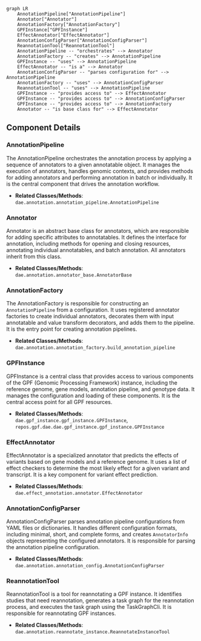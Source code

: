 ```mermaid
graph LR
    AnnotationPipeline["AnnotationPipeline"]
    Annotator["Annotator"]
    AnnotationFactory["AnnotationFactory"]
    GPFInstance["GPFInstance"]
    EffectAnnotator["EffectAnnotator"]
    AnnotationConfigParser["AnnotationConfigParser"]
    ReannotationTool["ReannotationTool"]
    AnnotationPipeline -- "orchestrates" --> Annotator
    AnnotationFactory -- "creates" --> AnnotationPipeline
    GPFInstance -- "uses" --> AnnotationPipeline
    EffectAnnotator -- "is a" --> Annotator
    AnnotationConfigParser -- "parses configuration for" --> AnnotationPipeline
    AnnotationFactory -- "uses" --> AnnotationConfigParser
    ReannotationTool -- "uses" --> AnnotationPipeline
    GPFInstance -- "provides access to" --> EffectAnnotator
    GPFInstance -- "provides access to" --> AnnotationConfigParser
    GPFInstance -- "provides access to" --> AnnotationFactory
    Annotator -- "is base class for" --> EffectAnnotator
```

## Component Details

### AnnotationPipeline
The AnnotationPipeline orchestrates the annotation process by applying a sequence of annotators to a given annotatable object. It manages the execution of annotators, handles genomic contexts, and provides methods for adding annotators and performing annotation in batch or individually. It is the central component that drives the annotation workflow.
- **Related Classes/Methods**: `dae.annotation.annotation_pipeline.AnnotationPipeline`

### Annotator
Annotator is an abstract base class for annotators, which are responsible for adding specific attributes to annotatables. It defines the interface for annotation, including methods for opening and closing resources, annotating individual annotatables, and batch annotation. All annotators inherit from this class.
- **Related Classes/Methods**: `dae.annotation.annotator_base.AnnotatorBase`

### AnnotationFactory
The AnnotationFactory is responsible for constructing an `AnnotationPipeline` from a configuration. It uses registered annotator factories to create individual annotators, decorates them with input annotatable and value transform decorators, and adds them to the pipeline. It is the entry point for creating annotation pipelines.
- **Related Classes/Methods**: `dae.annotation.annotation_factory.build_annotation_pipeline`

### GPFInstance
GPFInstance is a central class that provides access to various components of the GPF (Genomic Processing Framework) instance, including the reference genome, gene models, annotation pipeline, and genotype data. It manages the configuration and loading of these components. It is the central access point for all GPF resources.
- **Related Classes/Methods**: `dae.gpf_instance.gpf_instance.GPFInstance`, `repos.gpf.dae.dae.gpf_instance.gpf_instance.GPFInstance`

### EffectAnnotator
EffectAnnotator is a specialized annotator that predicts the effects of variants based on gene models and a reference genome. It uses a list of effect checkers to determine the most likely effect for a given variant and transcript. It is a key component for variant effect prediction.
- **Related Classes/Methods**: `dae.effect_annotation.annotator.EffectAnnotator`

### AnnotationConfigParser
AnnotationConfigParser parses annotation pipeline configurations from YAML files or dictionaries. It handles different configuration formats, including minimal, short, and complete forms, and creates `AnnotatorInfo` objects representing the configured annotators. It is responsible for parsing the annotation pipeline configuration.
- **Related Classes/Methods**: `dae.annotation.annotation_config.AnnotationConfigParser`

### ReannotationTool
ReannotationTool is a tool for reannotating a GPF instance. It identifies studies that need reannotation, generates a task graph for the reannotation process, and executes the task graph using the TaskGraphCli. It is responsible for reannotating GPF instances.
- **Related Classes/Methods**: `dae.annotation.reannotate_instance.ReannotateInstanceTool`
